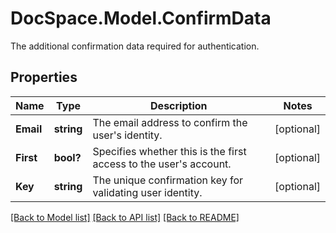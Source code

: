 # DocSpace.Model.ConfirmData
The additional confirmation data required for authentication.

## Properties

Name | Type | Description | Notes
------------ | ------------- | ------------- | -------------
**Email** | **string** | The email address to confirm the user&#39;s identity. | [optional] 
**First** | **bool?** | Specifies whether this is the first access to the user&#39;s account. | [optional] 
**Key** | **string** | The unique confirmation key for validating user identity. | [optional] 

[[Back to Model list]](../README.md#documentation-for-models) [[Back to API list]](../README.md#documentation-for-api-endpoints) [[Back to README]](../README.md)


